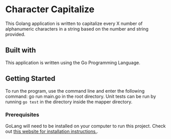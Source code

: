 # Character Capitalize
This Golang application is written to capitalize every X number of alphanumeric characters in a string based on the number and string provided. 

## Built with
This application is written using the Go Programming Language.

## Getting Started
To run the program, use the command line and enter the following command: go run main.go in the root directory. Unit tests can be run by running `go test` in the directory inside the mapper directory.

### Prerequisites
GoLang will need to be installed on your computer to run this project. Check out [this website for installation instructions.](https://go.dev/doc/install).